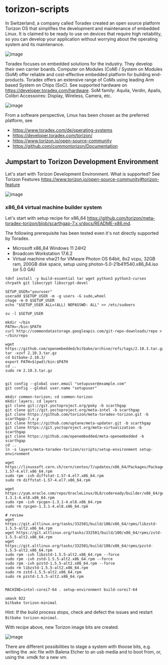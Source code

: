 # torizon-scripts

In Switzerland, a company called Toradex created an open source platform Torizon OS that simplifies the development and maintenance of embedded Linux. It is claimed to be ready to use on devices that require high reliability, so you can develop your application without worrying about the operating system and its maintenance.

![image](https://github.com/user-attachments/assets/3d71052a-9aa0-4260-b3e5-244b4d2f4af8)

Toradex focuses on embedded solutions for the industry. They develop their own carrier boards. Computer on Modules (CoM) / System on Modules (SoM) offer reliable and cost-effective embedded platform for building end-products. Toradex offers an extensive range of CoMs using leading Arm based System on Chips (SoC). See supported hardware on https://developer.toradex.com/hardware.
SoM family: Aquila, Verdin, Apalis, Colibri
Accessoires: Display, Wireless, Camera, etc. 

![image](https://github.com/user-attachments/assets/d25a3bdc-9052-453e-97c3-7e353c84161f)

From a software perspective, Linux has been chosen as the preferred platform, see  
- https://www.toradex.com/de/operating-systems  
- https://developer.toradex.com/torizon/  
- https://www.torizon.io/open-source-community  
- https://github.com/commontorizon/Documentation  

## Jumpstart to Torizon Development Environment
Let's start with Torizon Development Environment. What is supported? See Torizon Features https://www.torizon.io/open-source-community#torizon-feature

![image](https://github.com/user-attachments/assets/4cb82419-c8d9-45d2-829c-b9a982c046c7)

### x86_64 virtual machine builder system
Let's start with setup recipe for x86_64 https://github.com/torizon/meta-toradex-torizon/blob/scarthgap-7.x.y/docs/README-x86.md.

The following prerequisite has been tested even it's not directly supported by Toradex.  
- Microsoft x86_64 Windows 11 24H2
- Broadcom Workstation 17.6.2
- Virtual machine vhw21 for VMware Photon OS 64bit, 8x2 vcpu, 32GB ram, 200GB disk space, setup using photon-5.0-21b41f540.x86_64.iso (or 5.0 GA)

```
tdnf install -y build-essential tar wget python3 python3-curses chrpath git libxcrypt libxcrypt-devel

SETUP_USER="youruser"
useradd $SETUP_USER -m -g users -G sudo,wheel
chage -m 0 $SETUP_USER
echo "$SETUP_USER ALL=(ALL) NOPASSWD: ALL" >> /etc/sudoers

su -l $SETUP_USER

mkdir ~/bin
PATH=~/bin:$PATH
curl http://commondatastorage.googleapis.com/git-repo-downloads/repo > ~/bin/repo

wget https://github.com/openembedded/bitbake/archive/refs/tags/2.10.3.tar.gz
tar -xzvf 2.10.3.tar.gz
cd bitbake-2.10.3/
export PATH=$(pwd)/bin:$PATH
cd ..
sudo rm 2.10.3.tar.gz


git config --global user.email "setupuser@example.com"
git config --global user.name "setupuser"

mkdir common-torizon; cd common-torizon
mkdir layers; cd layers
git clone git://git.yoctoproject.org/poky -b scarthgap
git clone git://git.yoctoproject.org/meta-intel -b scarthgap
git clone https://github.com/torizon/meta-toradex-torizon.git -b scarthgap-7.x.y
git clone https://github.com/uptane/meta-updater.git -b scarthgap
git clone https://git.yoctoproject.org/meta-virtualization -b scarthgap
git clone https://github.com/openembedded/meta-openembedded -b scarthgap
cd ..
ln -s layers/meta-toradex-torizon/scripts/setup-environment setup-environment

wget https://linuxsoft.cern.ch/cern/centos/7/updates/x86_64/Packages/Packages/diffstat-1.57-4.el7.x86_64.rpm
sudo rpm -ivh diffstat-1.57-4.el7.x86_64.rpm
sudo rm diffstat-1.57-4.el7.x86_64.rpm

wget https://yum.oracle.com/repo/OracleLinux/OL8/codeready/builder/x86_64/getPackage/rpcgen-1.3.1-4.el8.x86_64.rpm
sudo rpm -ivh rpcgen-1.3.1-4.el8.x86_64.rpm
sudo rm rpcgen-1.3.1-4.el8.x86_64.rpm

# review
wget https://git.altlinux.org/tasks/332501/build/100/x86_64/rpms/libzstd-1.5.5-alt2.x86_64.rpm
wget https://git.altlinux.org/tasks/332501/build/100/x86_64/rpms/zstd-1.5.5-alt2.x86_64.rpm
wget https://git.altlinux.org/tasks/332501/build/100/x86_64/rpms/pzstd-1.5.5-alt2.x86_64.rpm
sudo rpm -ivh libzstd-1.5.5-alt2.x86_64.rpm --force
sudo rpm -ivh zstd-1.5.5-alt2.x86_64.rpm --force
sudo rpm -ivh pzstd-1.5.5-alt2.x86_64.rpm --force
sudo rm libzstd-1.5.5-alt2.x86_64.rpm
sudo rm zstd-1.5.5-alt2.x86_64.rpm
sudo rm pzstd-1.5.5-alt2.x86_64.rpm


MACHINE=intel-corei7-64 . setup-environment build-corei7-64

umask 022
bitbake torizon-minimal
```

Hint: If the build process stops, check and defect the issues and restart `Bitbake torizon-minimal`.

With recipe above, new Torizon image bits are created.

![image](https://github.com/user-attachments/assets/085a4dd8-c7f5-4c5a-97cf-9b001052878e)

There are different possibilities to stage a system with thoose bits, e.g. writing the .wic file with Balena Etcher to an usb media and to boot from, or, using the .vmdk for a new vm.

